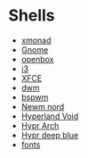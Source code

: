 # Shells
- [xmonad](https://github.com/vlafmeister/Shells/tree/main/xmonad)
- [Gnome](https://github.com/vlafmeister/Shells/tree/main/Gnome/Gnome_arch)
- [openbox]()
- [i3]()
- [XFCE]()
- [dwm]()
- [bspwm]()
- [Newm nord]()
- [Hyperland Void]()
- [Hypr Arch]()
- [Hypr deep blue]()
- [fonts](https://github.com/vlafmeister/Shells/tree/main/fonts)
